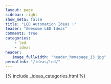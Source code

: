 ```yaml
---
layout: page
sidebar: right
show_meta: false
title: "LED Automation Ideas 💡"
teaser: "Awesome LED Ideas"
comments: true
categories:
    - led
    - ideas
header:
   image_fullwidth: "header_homepage_13.jpg"
permalink: "/ideas/led/"
---
```


{% include _ideas_categories.html %}